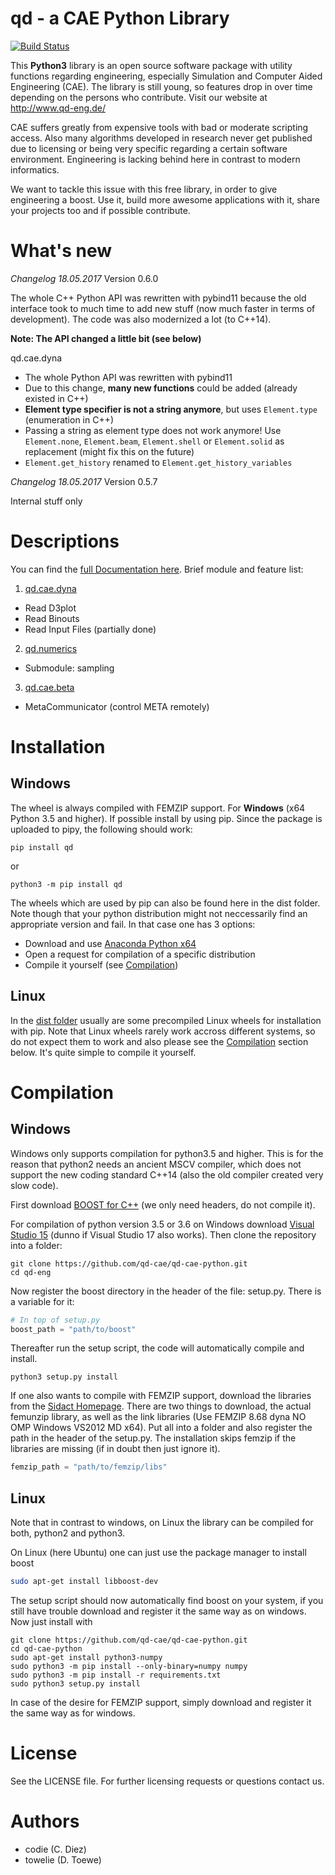 

# qd - a CAE Python Library

[![Build Status](https://travis-ci.org/qd-cae/qd-cae-python.svg?branch=master)](https://travis-ci.org/qd-cae/qd-cae-python)

This **Python3** library is an open source software package with utility functions regarding engineering, especially Simulation and Computer Aided Engineering (CAE).
The library is still young, so features drop in over time depending on the persons who contribute. Visit our website at http://www.qd-eng.de/

CAE suffers greatly from expensive tools with bad or moderate scripting access. Also many algorithms developed in research never get published due to licensing or being very specific regarding a certain software environment. Engineering is lacking behind here in contrast to modern informatics.

We want to tackle this issue with this free library, in order to give engineering a boost. Use it, build more awesome applications with it, share your projects too and if possible contribute.

# What's new

*Changelog 18.05.2017*
Version 0.6.0

The whole C++ Python API was rewritten with pybind11 because the old interface took to much time to add new stuff (now much faster in terms of development). The code was also modernized a lot (to C++14).

**Note: The API changed a little bit (see below)**

qd.cae.dyna
  - The whole Python API was rewritten with pybind11 
  - Due to this change, **many new functions** could be added (already existed in C++)
  - **Element type specifier is not a string anymore**, but uses `Element.type` (enumeration in C++)
  - Passing a string as element type does not work anymore! Use `Element.none`, `Element.beam`, `Element.shell` or `Element.solid` as replacement (might fix this on the future)
  - `Element.get_history` renamed to `Element.get_history_variables`
  

*Changelog 18.05.2017*
Version 0.5.7

Internal stuff only

# Descriptions

You can find the [full Documentation here](https://qd-cae.github.io/qd-cae-python/build/html/index.html). Brief module and feature list:

1. [qd.cae.dyna ](https://qd-cae.github.io/qd-cae-python/build/html/qd_cae_dyna.html)
  - Read D3plot
  - Read Binouts
  - Read Input Files (partially done)
2. [qd.numerics](https://qd-cae.github.io/qd-cae-python/build/html/qd_numerics.html)
  - Submodule: sampling
3. [qd.cae.beta](https://qd-cae.github.io/qd-cae-python/build/html/qd_cae_beta.html)
  - MetaCommunicator (control META remotely)

# Installation

## Windows

The wheel is always compiled with FEMZIP support. For **Windows** (x64 Python 3.5 and higher). If possible install by using pip. Since the package is uploaded to pipy, the following should work:

```
pip install qd
```
or
```
python3 -m pip install qd
```

The wheels which are used by pip can also be found here in the dist folder. Note though that your python distribution might not neccessarily find an appropriate version and fail. In that case one has 3 options:

 - Download and use [Anaconda Python x64](https://www.continuum.io/downloads#windows)
 - Open a request for compilation of a specific distribution
 - Compile it yourself (see [Compilation](#Compilation))  

## Linux

In the [dist folder](https://github.com/qd-cae/qd-cae-python/tree/master/dist) usually are some precompiled Linux wheels for installation with pip. Note that Linux wheels rarely work accross different systems, so do not expect them to work and also please see the [Compilation](#Compilation) section below. It's quite simple to compile it yourself.

# Compilation

## Windows

Windows only supports compilation for python3.5 and higher. This is for the reason that python2 needs an ancient MSCV compiler, which does not support the new coding standard C++14 (also the old compiler created very slow code).

First download [BOOST for C++](http://www.boost.org/) (we only need headers, do not compile it). 

For compilation of python version 3.5 or 3.6 on Windows download [Visual Studio 15](https://www.microsoft.com/de-DE/download/details.aspx?id=48146) (dunno if Visual Studio 17 also works). Then clone the repository into a folder:

```
git clone https://github.com/qd-cae/qd-cae-python.git
cd qd-eng
```

Now register the boost directory in the header of the file: setup.py. There is a variable for it:

```python
# In top of setup.py
boost_path = "path/to/boost"
```

Thereafter run the setup script, the code will automatically compile and install. 

```
python3 setup.py install
```

If one also wants to compile with FEMZIP support, download the libraries from the [Sidact Homepage](www.sidact.de). There are two things to download, the actual femunzip library, as well as the link libraries (Use FEMZIP 8.68 dyna NO OMP Windows VS2012 MD x64). Put all into a folder and also register the path in the header of the setup.py. The installation skips femzip if the libraries are missing (if in doubt then just ignore it).

```python
femzip_path = "path/to/femzip/libs"
```

## Linux

Note that in contrast to windows, on Linux the library can be compiled for both, python2 and python3. 

On Linux (here Ubuntu) one can just use the package manager to install boost

```bash
sudo apt-get install libboost-dev
```

The setup script should now automatically find boost on your system, if you still have trouble download and register it the same way as on windows. Now just install with

```
git clone https://github.com/qd-cae/qd-cae-python.git
cd qd-cae-python
sudo apt-get install python3-numpy
sudo python3 -m pip install --only-binary=numpy numpy
sudo python3 -m pip install -r requirements.txt
sudo python3 setup.py install
```

In case of the desire for FEMZIP support, simply download and register it the same way as for windows.

# License

See the LICENSE file.
For further licensing requests or questions contact us.

# Authors

- codie (C. Diez)
- towelie (D. Toewe)
